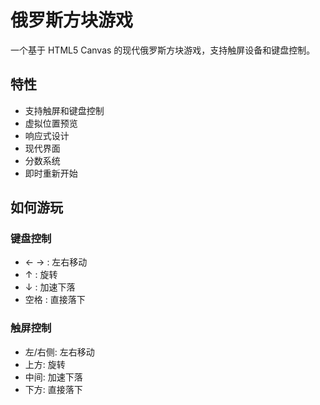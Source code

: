 # 俄罗斯方块游戏

一个基于 HTML5 Canvas 的现代俄罗斯方块游戏，支持触屏设备和键盘控制。

## 特性

- 支持触屏和键盘控制
- 虚拟位置预览
- 响应式设计
- 现代界面
- 分数系统
- 即时重新开始

## 如何游玩

### 键盘控制
- ← → : 左右移动
- ↑ : 旋转
- ↓ : 加速下落
- 空格 : 直接落下

### 触屏控制
- 左/右侧: 左右移动
- 上方: 旋转
- 中间: 加速下落
- 下方: 直接落下 
